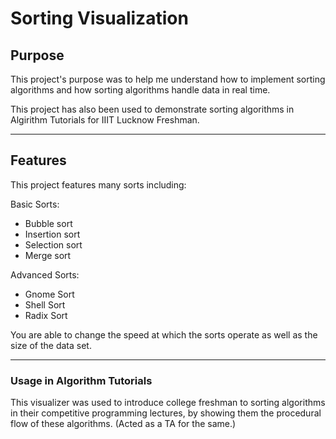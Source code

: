# Sorting Visualization

## Purpose
  This project's purpose was to help me understand how to implement sorting algorithms and how
  sorting algorithms handle data in real time.
  
  This project has also been used to demonstrate sorting algorithms in Algirithm Tutorials for IIIT Lucknow Freshman.
___

## Features
  This project features many sorts including:

  Basic Sorts:
  - Bubble sort
  - Insertion sort
  - Selection sort
  - Merge sort

  Advanced Sorts:
  - Gnome Sort
  - Shell Sort
  - Radix Sort
    
  You are able to change the speed at which the sorts operate as well as the size of the data set.
  
___

### Usage in Algorithm Tutorials
  This visualizer was used to introduce college freshman to sorting algorithms in their competitive programming lectures, by showing them the procedural flow of these algorithms.
  (Acted as a TA for the same.) 